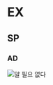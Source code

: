 # EX
## SP
### AD

![알 필요 없다](https://image-proxy.namuwikiusercontent.com/r/http%3A%2F%2Fupload2.inven.co.kr%2Fupload%2F2015%2F12%2F14%2Fdata%2Fi11472397829.png)
